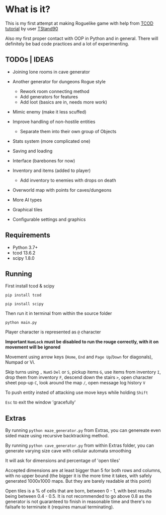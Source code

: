 # What is it?

This is my first attempt at making Roguelike game with help from [TCOD tutorial](http://https://www.rogueliketutorials.com/tutorials/tcod/v2/ "TCOD") by user [TStand90](https://github.com/TStand90 "TStand90 on GitHub")

Also my first proper contact with OOP in Python and in general.
There will definitely be bad code practices and a lot of experimenting.

## TODOs | IDEAS

- Joining lone rooms in cave generator
- Another generator for dungeons Rogue style
  - Rework room connecting method
  - Add generators for features
  - Add loot (basics are in, needs more work)
- Mimic enemy (make it less scuffed)

- Improve handling of non-hostile entities
  - Separate them into their own group of Objects
- Stats system (more complicated one)
- Saving and loading
- Interface (barebones for now)
- Inventory and items (added to player)
  - Add inventory to enemies with drops on death
- Overworld map with points for caves/dungeons
- More AI types
- Graphical tiles
- Configurable settings and graphics

## Requirements

- Python 3.7+
- tcod 13.6.2
- scipy 1.8.0

## Running

First install tcod & scipy

`pip install tcod`

`pip install scipy`

Then run it in terminal from within the source folder

`python main.py`

Player character is represented as `@` character

**Important `NumLock` must be disabled to run the rouge correctly, with it on movement will be ignored**

Movement using arrow keys (`Home`, `End` and `Page Up`/`Down` for diagonals), Numpad or Vi.

Skip turns using `,` `Num5` `Del` or `S`, pickup items `G`, use items from inventory `I`, drop them from inventory `F`, descend down the stairs `>`, open character sheet pop-up `C`, look around the map `/`, open message log history `V`

To push entity insted of attacking use move keys while holding `Shift`

`Esc` to exit the window 'gracefully'

## Extras

By running `python maze_generator.py` from Extras, you can genereate even sided maze using recursive backtracking method.

By running `python cave_generator.py` from within Extras folder, you can generate varying size cave with cellular automata smoothing

It will ask for dimensions and percentage of 'open tiles'

Accepted dimensions are at least bigger than 5 for both rows and columns, with no upper bound (the bigger it is the more time it takes, with safely generated 1000x1000 maps. But they are barely readable at this point)

Open tiles is a % of cells that are born, between 0 - 1, with best results being between 0.4 - 0.5. It is not recommended to go above 0.8 as the generator is not guaranteed to finish in reasonable time and there's no failsafe to terminate it (requires manual terminating).
